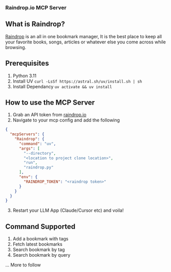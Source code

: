 ### Raindrop.io MCP Server

## What is Raindrop?

[Raindrop](https://raindrop.io/) is an all in one bookmark manager, It is the best place to keep all your favorite books, songs, articles or whatever else you come across while browsing.

## Prerequisites

1. Python 3.11
2. Install UV `curl -LsSf https://astral.sh/uv/install.sh | sh`
3. Install Dependancy `uv activate && uv install`

## How to use the MCP Server

1. Grab an API token from [raindrop.io](https://developer.raindrop.io/v1/authentication/token)
2. Navigate to your mcp config and add the following

```json
{
  "mcpServers": {
    "Raindrop": {
      "command": "uv",
      "args": [
        "--directory",
        "<location to project clone location>",
        "run",
        "raindrop.py"
      ],
      "env": {
        "RAINDROP_TOKEN": "<raindrop token>"
      }
    }
  }
}
```

3. Restart your LLM App (Claude/Cursor etc) and voila!

## Command Supported

1. Add a bookmark with tags
2. Fetch latest bookmarks
3. Search bookmark by tag
4. Search bookmark by query

... More to follow
